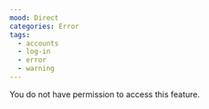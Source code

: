 ```yaml
---
mood: Direct
categories: Error
tags:
  - accounts
  - log-in
  - error
  - warning
---
```

You do not have permission to access this feature.